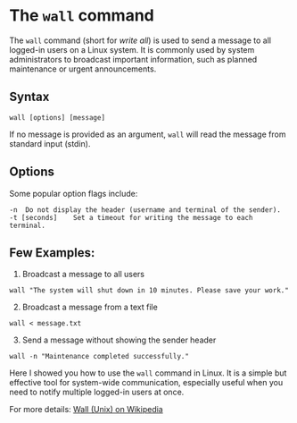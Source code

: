 # The `wall` command

The `wall` command (short for *write all*) is used to send a message to all logged-in users on a Linux system. It is commonly used by system administrators to broadcast important information, such as planned maintenance or urgent announcements.

## Syntax

```
wall [options] [message]
```

If no message is provided as an argument, `wall` will read the message from standard input (stdin).

## Options

Some popular option flags include:

```
-n	Do not display the header (username and terminal of the sender).
-t [seconds]	Set a timeout for writing the message to each terminal.
```

## Few Examples:

1. Broadcast a message to all users

```
wall "The system will shut down in 10 minutes. Please save your work."
```

2. Broadcast a message from a text file

```
wall < message.txt
```

3. Send a message without showing the sender header

```
wall -n "Maintenance completed successfully."
```

Here I showed you how to use the `wall` command in Linux. It is a simple but effective tool for system-wide communication, especially useful when you need to notify multiple logged-in users at once.

For more details: [Wall (Unix) on Wikipedia](https://en.wikipedia.org/wiki/Wall_%28Unix%29)